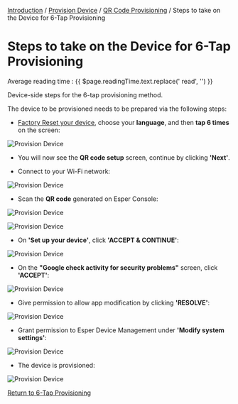 [Introduction](../../../../console.md) / [Provision Device](../../index.md) / [QR Code Provisioning](../index.md) / Steps to take on the Device for 6-Tap Provisioning

# Steps to take on the Device for 6-Tap Provisioning
<div class="avg-reading-time" style="margin-top: 0rem;">Average reading time : {{ $page.readingTime.text.replace(' read', '') }}</div>

Device-side steps for the 6-tap provisioning method.

The device to be provisioned needs to be prepared via the following steps:

*   [Factory Reset your device](../../howtofactoryreset.md), choose your **language**, and then **tap 6 times** on the screen:

![Provision Device](../../../../assets/OLD_DASHBOARD/1_ProD.png)

*   You will now see the **QR code setup** screen, continue by clicking **'Next'**.

*   Connect to your Wi-Fi network:

![Provision Device](../../../../assets/OLD_DASHBOARD/3_PD.png)

*   Scan the **QR code** generated on Esper Console:

![Provision Device](../../../../assets/OLD_DASHBOARD/13_PD.png)

![Provision Device](../../../../assets/OLD_DASHBOARD/13.1_PD.png)

*   On **'Set up your device'**, click **'ACCEPT & CONTINUE'**:

![Provision Device](../../../../assets/OLD_DASHBOARD/12_PD.png)

*   On the **"Google check activity for security problems"** screen, click **'ACCEPT'**:

![Provision Device](../../../../assets/OLD_DASHBOARD/14.1_PD.png)

*   Give permission to allow app modification by clicking **'RESOLVE'**:

![Provision Device](../../../../assets/OLD_DASHBOARD/16_PD.png)

*   Grant permission to Esper Device Management under **'Modify system settings'**:

![Provision Device](../../../../assets/OLD_DASHBOARD/18_PD.png)

*   The device is provisioned:

![Provision Device](../../../../assets/OLD_DASHBOARD/100.png)

[Return to 6-Tap Provisioning](../index.md)
